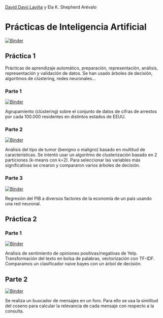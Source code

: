 [David Davó Laviña](https://ddavo.me) y Ela K. Shepherd Arévalo

# Prácticas de Inteligencia Artificial
[![Binder](https://mybinder.org/badge_logo.svg)](https://mybinder.org/v2/gl/daviddavo%2F19ia/HEAD)

## Práctica 1

Prácticas de aprendizaje automático, preparación, representación, análisis, representación y validación de datos. Se han usado árboles de decisión, algoritmos de clústering, redes neuronales...

### Parte 1
[![Binder](https://mybinder.org/badge_logo.svg)](https://mybinder.org/v2/gl/daviddavo%2F19ia/HEAD?filepath=Practica1%2FP1P1_IA2.ipynb)

Agrupamiento (clústering) sobre el conjunto de datos de cifras de arrestos por cada 100.000 residentes en distintos estados de EEUU.

### Parte 2
[![Binder](https://mybinder.org/badge_logo.svg)](https://mybinder.org/v2/gl/daviddavo%2F19ia/HEAD?filepath=Practica1%2FP1P2_IA2.ipynb)

Análisis del tipo de tumor (benigno o maligno) basado en multitud de características. Se intentó usar un algoritmo de clusterización basado en 2 particiones (k-means con k=2). Para  seleccionar las variables más significativas se crearon y compararon varios árboles de decisión.

### Parte 3
[![Binder](https://mybinder.org/badge_logo.svg)](https://mybinder.org/v2/gl/daviddavo%2F19ia/HEAD?filepath=Practica1%2FP1P3_IA2.ipynb)

Regresión del PIB a diversos factores de la economía de un país usando una red neuronal.

## Práctica 2

### Parte 1
[![Binder](https://mybinder.org/badge_logo.svg)](https://mybinder.org/v2/gl/daviddavo%2F19ia/HEAD?filepath=Practica2%2FP2P1_IA.ipynb)

Análisis de sentimiento de opiniones positivas/negativas de Yelp. Transformación del texto en bolsa de palabras, vectorización con TF-IDF. Comparamos un clasificador naive bayes con un árbol de decisión.

## Parte 2
[![Binder](https://mybinder.org/badge_logo.svg)](https://mybinder.org/v2/gl/daviddavo%2F19ia/HEAD?filepath=Practica1%2FP2P2_IA.ipynb)

Se realiza un buscador de mensajes en un foro. Para ello se usa la similitud del coseno para calcular la relevancia de cada mensaje con respecto a la consulta.

